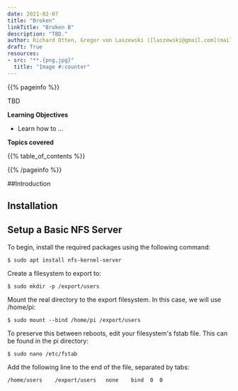 ```yaml
---
date: 2021-02-07
title: "Broken"
linkTitle: "Broken B"
description: "TBD."
author: Richard Otten, Gregor von Laszewski ([laszewski@gmail.com](mailto:laszewski@gmail.com)) [laszewski.github.io](https://laszewski.github.io)
draft: True
resources:
- src: "**.{png,jpg}"
  title: "Image #:counter"
---
```



{{% pageinfo %}}

TBD

**Learning Objectives**

* Learn how to ...
  
**Topics covered**

{{% table_of_contents %}}

{{% /pageinfo %}}

##Introduction


## Installation

## Setup a Basic NFS Server
To begin, install the required packages using the following command:

```
$ sudo apt install nfs-kernel-server
```
Create a filesystem to export to:

```
$ sudo mkdir -p /export/users

```

Mount the real directory to the export filesystem. In this case, we will use /home/pi:

```
$ sudo mount --bind /home/pi /export/users
```

To preserve this between reboots, edit your filesystem's fstab file. This can be found in the pi directory:

```
$ sudo nano /etc/fstab
```
Add the following line to the end of the file, separated by tabs:

```
/home/users    /export/users   none    bind  0  0
```



